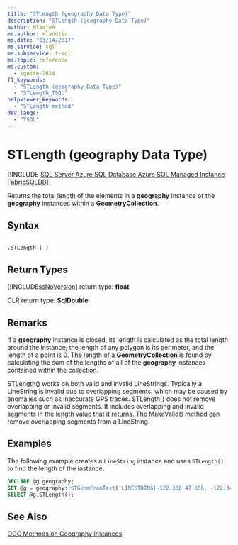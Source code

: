 ```yaml
---
title: "STLength (geography Data Type)"
description: "STLength (geography Data Type)"
author: MladjoA
ms.author: mlandzic
ms.date: "03/14/2017"
ms.service: sql
ms.subservice: t-sql
ms.topic: reference
ms.custom:
  - ignite-2024
f1_keywords:
  - "STLength (geography Data Type)"
  - "STLength_TSQL"
helpviewer_keywords:
  - "STLength method"
dev_langs:
  - "TSQL"
---
```

# STLength (geography Data Type)
[!INCLUDE [SQL Server Azure SQL Database Azure SQL Managed Instance FabricSQLDB](../../includes/applies-to-version/sql-asdb-asdbmi-fabricsqldb.md)]

  Returns the total length of the elements in a **geography** instance or the **geography** instances within a **GeometryCollection**.  
  
## Syntax  
  
```  
  
.STLength ( )  
```  
  
## Return Types
 [!INCLUDE[ssNoVersion](../../includes/ssnoversion-md.md)] return type: **float**  
  
 CLR return type: **SqlDouble**  
  
## Remarks  
 If a **geography** instance is closed, its length is calculated as the total length around the instance; the length of any polygon is its perimeter, and the length of a point is 0. The length of a **GeometryCollection** is found by calculating the sum of the lengths of all of the **geography** instances contained within the collection.  
  
 STLength() works on both valid and invalid LineStrings. Typically a LineString is invalid due to overlapping segments, which may be caused by anomalies such as inaccurate GPS traces. STLength() does not remove overlapping or invalid segments. It includes overlapping and invalid segments in the length value that it returns. The MakeValid() method can remove overlapping segments from a LineString.  
  
## Examples  
 The following example creates a `LineString` instance and uses `STLength()` to find the length of the instance.  
  
```sql
DECLARE @g geography;  
SET @g = geography::STGeomFromText('LINESTRING(-122.360 47.656, -122.343 47.656)', 4326);  
SELECT @g.STLength();  
```  
  
## See Also  
 [OGC Methods on Geography Instances](../../t-sql/spatial-geography/ogc-methods-on-geography-instances.md)  
  
  
